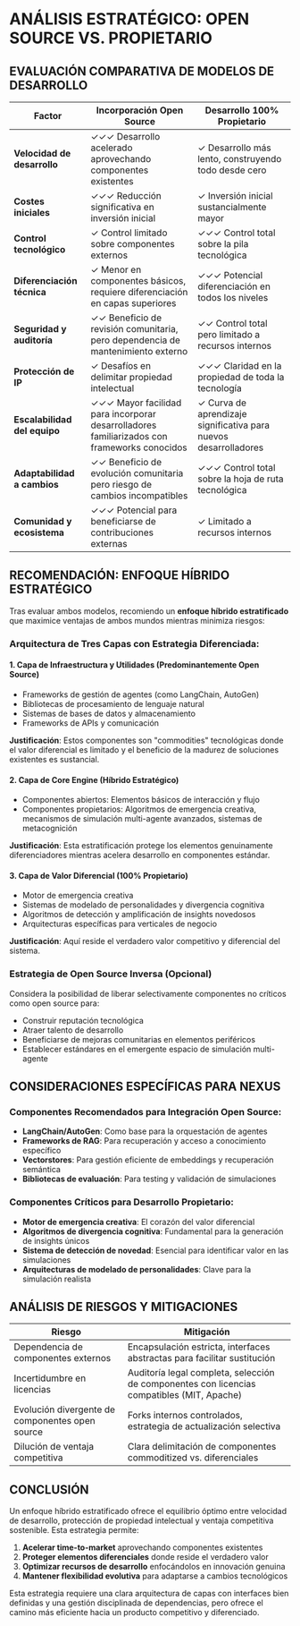 # ANÁLISIS ESTRATÉGICO: OPEN SOURCE VS. PROPIETARIO

## EVALUACIÓN COMPARATIVA DE MODELOS DE DESARROLLO

| **Factor** | **Incorporación Open Source** | **Desarrollo 100% Propietario** |
|------------|--------------------------------|--------------------------------|
| **Velocidad de desarrollo** | ✓✓✓ Desarrollo acelerado aprovechando componentes existentes | ✓ Desarrollo más lento, construyendo todo desde cero |
| **Costes iniciales** | ✓✓✓ Reducción significativa en inversión inicial | ✓ Inversión inicial sustancialmente mayor |
| **Control tecnológico** | ✓ Control limitado sobre componentes externos | ✓✓✓ Control total sobre la pila tecnológica |
| **Diferenciación técnica** | ✓ Menor en componentes básicos, requiere diferenciación en capas superiores | ✓✓✓ Potencial diferenciación en todos los niveles |
| **Seguridad y auditoría** | ✓✓ Beneficio de revisión comunitaria, pero dependencia de mantenimiento externo | ✓✓ Control total pero limitado a recursos internos |
| **Protección de IP** | ✓ Desafíos en delimitar propiedad intelectual | ✓✓✓ Claridad en la propiedad de toda la tecnología |
| **Escalabilidad del equipo** | ✓✓✓ Mayor facilidad para incorporar desarrolladores familiarizados con frameworks conocidos | ✓ Curva de aprendizaje significativa para nuevos desarrolladores |
| **Adaptabilidad a cambios** | ✓✓ Beneficio de evolución comunitaria pero riesgo de cambios incompatibles | ✓✓✓ Control total sobre la hoja de ruta tecnológica |
| **Comunidad y ecosistema** | ✓✓✓ Potencial para beneficiarse de contribuciones externas | ✓ Limitado a recursos internos |

## RECOMENDACIÓN: ENFOQUE HÍBRIDO ESTRATÉGICO

Tras evaluar ambos modelos, recomiendo un **enfoque híbrido estratificado** que maximice ventajas de ambos mundos mientras minimiza riesgos:

### Arquitectura de Tres Capas con Estrategia Diferenciada:

#### 1. Capa de Infraestructura y Utilidades (Predominantemente Open Source)
- Frameworks de gestión de agentes (como LangChain, AutoGen)
- Bibliotecas de procesamiento de lenguaje natural
- Sistemas de bases de datos y almacenamiento
- Frameworks de APIs y comunicación

**Justificación**: Estos componentes son "commodities" tecnológicas donde el valor diferencial es limitado y el beneficio de la madurez de soluciones existentes es sustancial.

#### 2. Capa de Core Engine (Híbrido Estratégico)
- Componentes abiertos: Elementos básicos de interacción y flujo
- Componentes propietarios: Algoritmos de emergencia creativa, mecanismos de simulación multi-agente avanzados, sistemas de metacognición

**Justificación**: Esta estratificación protege los elementos genuinamente diferenciadores mientras acelera desarrollo en componentes estándar.

#### 3. Capa de Valor Diferencial (100% Propietario)
- Motor de emergencia creativa
- Sistemas de modelado de personalidades y divergencia cognitiva
- Algoritmos de detección y amplificación de insights novedosos
- Arquitecturas específicas para verticales de negocio

**Justificación**: Aquí reside el verdadero valor competitivo y diferencial del sistema.

### Estrategia de Open Source Inversa (Opcional)

Considera la posibilidad de liberar selectivamente componentes no críticos como open source para:
- Construir reputación tecnológica
- Atraer talento de desarrollo
- Beneficiarse de mejoras comunitarias en elementos periféricos
- Establecer estándares en el emergente espacio de simulación multi-agente

## CONSIDERACIONES ESPECÍFICAS PARA NEXUS

### Componentes Recomendados para Integración Open Source:
- **LangChain/AutoGen**: Como base para la orquestación de agentes
- **Frameworks de RAG**: Para recuperación y acceso a conocimiento específico
- **Vectorstores**: Para gestión eficiente de embeddings y recuperación semántica
- **Bibliotecas de evaluación**: Para testing y validación de simulaciones

### Componentes Críticos para Desarrollo Propietario:
- **Motor de emergencia creativa**: El corazón del valor diferencial
- **Algoritmos de divergencia cognitiva**: Fundamental para la generación de insights únicos
- **Sistema de detección de novedad**: Esencial para identificar valor en las simulaciones
- **Arquitecturas de modelado de personalidades**: Clave para la simulación realista

## ANÁLISIS DE RIESGOS Y MITIGACIONES

| **Riesgo** | **Mitigación** |
|------------|----------------|
| Dependencia de componentes externos | Encapsulación estricta, interfaces abstractas para facilitar sustitución |
| Incertidumbre en licencias | Auditoría legal completa, selección de componentes con licencias compatibles (MIT, Apache) |
| Evolución divergente de componentes open source | Forks internos controlados, estrategia de actualización selectiva |
| Dilución de ventaja competitiva | Clara delimitación de componentes commoditized vs. diferenciales |

## CONCLUSIÓN

Un enfoque híbrido estratificado ofrece el equilibrio óptimo entre velocidad de desarrollo, protección de propiedad intelectual y ventaja competitiva sostenible. Esta estrategia permite:

1. **Acelerar time-to-market** aprovechando componentes existentes
2. **Proteger elementos diferenciales** donde reside el verdadero valor
3. **Optimizar recursos de desarrollo** enfocándolos en innovación genuina
4. **Mantener flexibilidad evolutiva** para adaptarse a cambios tecnológicos

Esta estrategia requiere una clara arquitectura de capas con interfaces bien definidas y una gestión disciplinada de dependencias, pero ofrece el camino más eficiente hacia un producto competitivo y diferenciado.
